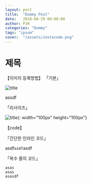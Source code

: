 ```yaml
---
layout: post
title:  "Dummy Post"
date:   2018-08-29 00:00:00
author: PJH
categories: "Dummy"
tags: "ipsum"
cover:  "/assets/instacode.png"
---
```


<h1>
제목
</h1>

【이미지 등록방법】
「기본」

![title](/assets/post_img/myComputer.jpg)

assdf

「리사이즈」

![title](/assets/post_img/myComputer.jpg){: width="100px" height="100px"}

【code】

「간단한 인라인 코드」

asdf`asdf`asdf

「복수 줄의 코드」
```
asas
asas
asasdf
```
